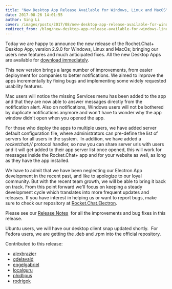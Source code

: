 ```yaml
---
title: "New Desktop App Release Available for Windows, Linux and MacOS"
date: 2017-08-26 14:01:55
author: Sing Li
cover: /images/posts/2017/08/new-desktop-app-release-available-for-windows-linux-and-macos/Screen Shot 2017-08-26 at 10.13.30 AM.png
redirect_from: /blog/new-desktop-app-release-available-for-windows-linux-and-macos
---
```


Today we are happy to announce the new release of the Rochet.Chat+ Desktop App, version 2.9.0 for Windows, Linux and MacOs; bringing our users new features and much anticipated fixes. All the new Desktop Apps are available for [download immediately](https://rocket.chat/download).  

This new version brings a large number of improvements, from easier deployment for companies to better notifications. We aimed to improve the apps incrementally by fixing bugs and implementing some widely requested usability features.

Mac users will notice the missing Services menu has been added to the app and that they are now able to answer messages directly from the notification alert. Also on notifications, Windows users will not be bothered by duplicate notifications anymore and won't have to wonder why the app window didn't open when you opened the app.

For those who deploy the apps to multiple users, we have added server default configuration file, where administrators can pre-define the list of servers for all users in the system.  In addition, we have added a _rocketchat://_ protocol handler, so now you can share server urls with users and it will get added to their app server list once opened, this will work for messages inside the Rocket.Chat+ app and for your website as well, as long as they have the app installed.

We have to admit that we have been neglecting our Electron App development in the recent past, and like to apologize to our loyal community. But with the recent team growth, we will be able to bring it back on track. From this point forward we'll focus on keeping a steady development cycle which translates into more frequent updates and releases. If you have interest in helping us or want to report bugs, make sure to check our repository at [Rocket.Chat.Electron](https://github.com/RocketChat/Rocket.Chat.Electron).

Please see our [Release Notes](https://github.com/RocketChat/Rocket.Chat.Electron/releases/tag/2.9.0)  for all the improvements and bug fixes in this release.

Ubuntu users, we will have our desktop client snap updated shortly.  For Fedora users, we are getting the .deb and .rpm into the official repository. 

Contributed to this release:

*   [alexbrazier](https://github.com/alexbrazier)     
*   [gdelavald](https://github.com/gdelavald)       
*   [engelgabriel](https://github.com/engelgabriel)   
*   [localguru]( https://github.com/localguru)      
*   [phidlipus](https://github.com/phidlipus)    
*   [rodrigok](https://github.com/rodrigok)     
